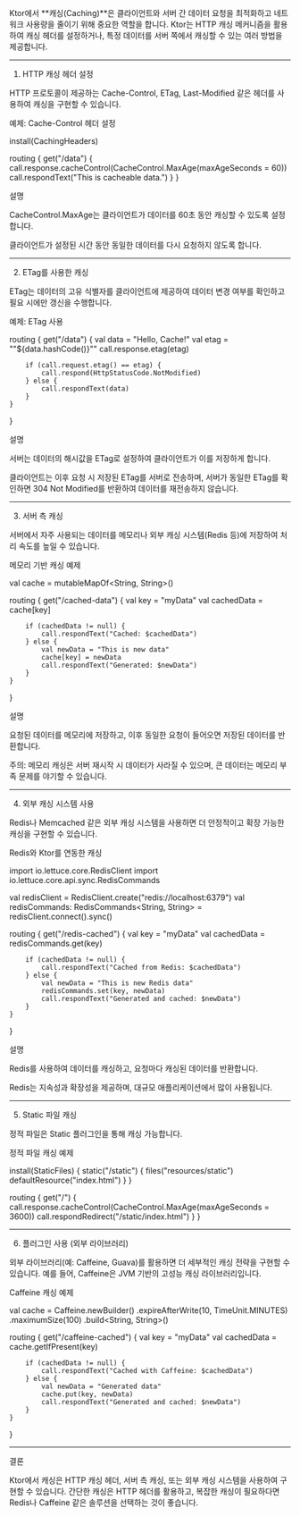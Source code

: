 Ktor에서 **캐싱(Caching)**은 클라이언트와 서버 간 데이터 요청을 최적화하고 네트워크 사용량을 줄이기 위해 중요한 역할을 합니다. Ktor는 HTTP 캐싱 메커니즘을 활용하여 캐싱 헤더를 설정하거나, 특정 데이터를 서버 쪽에서 캐싱할 수 있는 여러 방법을 제공합니다.


---

1. HTTP 캐싱 헤더 설정

HTTP 프로토콜이 제공하는 Cache-Control, ETag, Last-Modified 같은 헤더를 사용하여 캐싱을 구현할 수 있습니다.

예제: Cache-Control 헤더 설정

install(CachingHeaders)

routing {
    get("/data") {
        call.response.cacheControl(CacheControl.MaxAge(maxAgeSeconds = 60))
        call.respondText("This is cacheable data.")
    }
}

설명

CacheControl.MaxAge는 클라이언트가 데이터를 60초 동안 캐싱할 수 있도록 설정합니다.

클라이언트가 설정된 시간 동안 동일한 데이터를 다시 요청하지 않도록 합니다.



---

2. ETag를 사용한 캐싱

ETag는 데이터의 고유 식별자를 클라이언트에 제공하여 데이터 변경 여부를 확인하고 필요 시에만 갱신을 수행합니다.

예제: ETag 사용

routing {
    get("/data") {
        val data = "Hello, Cache!"
        val etag = "\"${data.hashCode()}\""
        call.response.etag(etag)
        
        if (call.request.etag() == etag) {
            call.respond(HttpStatusCode.NotModified)
        } else {
            call.respondText(data)
        }
    }
}

설명

서버는 데이터의 해시값을 ETag로 설정하여 클라이언트가 이를 저장하게 합니다.

클라이언트는 이후 요청 시 저장된 ETag를 서버로 전송하며, 서버가 동일한 ETag를 확인하면 304 Not Modified를 반환하여 데이터를 재전송하지 않습니다.



---

3. 서버 측 캐싱

서버에서 자주 사용되는 데이터를 메모리나 외부 캐싱 시스템(Redis 등)에 저장하여 처리 속도를 높일 수 있습니다.

메모리 기반 캐싱 예제

val cache = mutableMapOf<String, String>()

routing {
    get("/cached-data") {
        val key = "myData"
        val cachedData = cache[key]
        
        if (cachedData != null) {
            call.respondText("Cached: $cachedData")
        } else {
            val newData = "This is new data"
            cache[key] = newData
            call.respondText("Generated: $newData")
        }
    }
}

설명

요청된 데이터를 메모리에 저장하고, 이후 동일한 요청이 들어오면 저장된 데이터를 반환합니다.

주의: 메모리 캐싱은 서버 재시작 시 데이터가 사라질 수 있으며, 큰 데이터는 메모리 부족 문제를 야기할 수 있습니다.



---

4. 외부 캐싱 시스템 사용

Redis나 Memcached 같은 외부 캐싱 시스템을 사용하면 더 안정적이고 확장 가능한 캐싱을 구현할 수 있습니다.

Redis와 Ktor를 연동한 캐싱

import io.lettuce.core.RedisClient
import io.lettuce.core.api.sync.RedisCommands

val redisClient = RedisClient.create("redis://localhost:6379")
val redisCommands: RedisCommands<String, String> = redisClient.connect().sync()

routing {
    get("/redis-cached") {
        val key = "myData"
        val cachedData = redisCommands.get(key)
        
        if (cachedData != null) {
            call.respondText("Cached from Redis: $cachedData")
        } else {
            val newData = "This is new Redis data"
            redisCommands.set(key, newData)
            call.respondText("Generated and cached: $newData")
        }
    }
}

설명

Redis를 사용하여 데이터를 캐싱하고, 요청마다 캐싱된 데이터를 반환합니다.

Redis는 지속성과 확장성을 제공하며, 대규모 애플리케이션에서 많이 사용됩니다.



---

5. Static 파일 캐싱

정적 파일은 Static 플러그인을 통해 캐싱 가능합니다.

정적 파일 캐싱 예제

install(StaticFiles) {
    static("/static") {
        files("resources/static")
        defaultResource("index.html")
    }
}

routing {
    get("/") {
        call.response.cacheControl(CacheControl.MaxAge(maxAgeSeconds = 3600))
        call.respondRedirect("/static/index.html")
    }
}


---

6. 플러그인 사용 (외부 라이브러리)

외부 라이브러리(예: Caffeine, Guava)를 활용하면 더 세부적인 캐싱 전략을 구현할 수 있습니다.
예를 들어, Caffeine은 JVM 기반의 고성능 캐싱 라이브러리입니다.

Caffeine 캐싱 예제

val cache = Caffeine.newBuilder()
    .expireAfterWrite(10, TimeUnit.MINUTES)
    .maximumSize(100)
    .build<String, String>()

routing {
    get("/caffeine-cached") {
        val key = "myData"
        val cachedData = cache.getIfPresent(key)
        
        if (cachedData != null) {
            call.respondText("Cached with Caffeine: $cachedData")
        } else {
            val newData = "Generated data"
            cache.put(key, newData)
            call.respondText("Generated and cached: $newData")
        }
    }
}


---

결론

Ktor에서 캐싱은 HTTP 캐싱 헤더, 서버 측 캐싱, 또는 외부 캐싱 시스템을 사용하여 구현할 수 있습니다.
간단한 캐싱은 HTTP 헤더를 활용하고, 복잡한 캐싱이 필요하다면 Redis나 Caffeine 같은 솔루션을 선택하는 것이 좋습니다.


